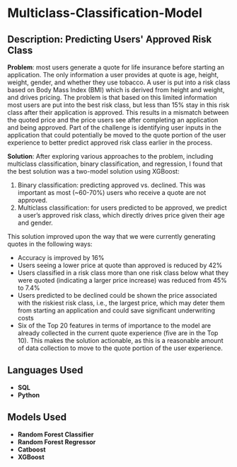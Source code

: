 # Multiclass-Classification-Model

<h2>Description: Predicting Users' Approved Risk Class</h2>
<p>
<b>Problem</b>: most users generate a quote for life insurance before starting an application.  The only information a user provides at quote is age, height, weight, gender, and whether they use tobacco.  A user is put into a risk class based on Body Mass Index (BMI) which is derived from height and weight, and drives pricing. The problem is that based on this limited information most users are put into the best risk class, but less than 15% stay in this risk class after their application is approved.  This results in a mismatch between the quoted price and the price users see after completing an application and being approved. Part of the challenge is identifying user inputs in the application that could potentially be moved to the quote portion of the user experience to better predict approved risk class earlier in the process.
</p>

<b>Solution</b>:
After exploring various approaches to the problem, including multiclass classification, binary classification, and regression, I found that the best solution was a two-model solution using XGBoost:
1.	Binary classification: predicting approved vs. declined.  This was important as most (~60-70%) users who receive a quote are not approved.  
2.	Multiclass classification: for users predicted to be approved, we predict a user’s approved risk class, which directly drives price given their age and gender.

This solution improved upon the way that we were currently generating quotes in the following ways: 
-	Accuracy is improved by 16%
-	Users seeing a lower price at quote than approved is reduced by 42%
-	Users classified in a risk class more than one risk class below what they were quoted (indicating a larger price increase) was reduced from 45%  to 7.4%
-	Users predicted to be declined could be shown the price associated with the riskiest risk class, i.e., the largest price, which may deter them from starting an application and could save significant underwriting costs
-	Six of the Top 20 features in terms of importance to the model are already collected in the current quote experience (five are in the Top 10).  This makes the solution actionable, as this is a reasonable amount of data collection to move to the quote portion of the user experience.

<h2>Languages Used</h2>

- <b>SQL</b> 
- <b>Python</b>

<h2>Models Used </h2>

- <b>Random Forest Classifier</b>
- <b>Random Forest Regressor</b>
- <b>Catboost</b>
- <b>XGBoost</b>
